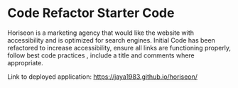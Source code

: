 # Code Refactor Starter Code

Horiseon is a marketing agency that would like the website with accessibility and is optimized for search engines. 
Initial Code has been refactored to increase accessibility, ensure all links are functioning properly, follow best code practices 
, include a title and comments where appropriate.

Link to deployed application: https://jaya1983.github.io/horiseon/
